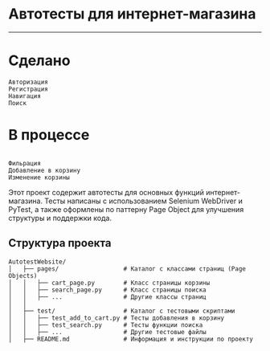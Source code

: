 # Автотесты для интернет-магазина

---

# Сделано

```
Авторизация
Регистрация
Навигация
Поиск
```

# В процессе

```

Фильрация
Добавление в корзину
Изменение корзины
```

Этот проект содержит автотесты для основных функций интернет-магазина. Тесты написаны с использованием Selenium WebDriver и PyTest, а также оформлены по паттерну Page Object для улучшения структуры и поддержки кода.

## Структура проекта

```
AutotestWebsite/
│   ├── pages/                  # Каталог с классами страниц (Page Objects)
│   │   ├── cart_page.py        # Класс страницы корзины
│   │   ├── search_page.py      # Класс страницы поиска
│   │   ├── ...                 # Другие классы страниц
│   │   
│   ├── test/                   # Каталог с тестовыми скриптами
│   │   ├── test_add_to_cart.py # Тесты добавления в корзину
│   │   ├── test_search.py      # Тесты функции поиска
│   │   ├── ...                 # Другие тестовые файлы
│   ├── README.md               # Информация и инструкции по проекту
```
